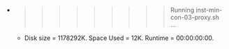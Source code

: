 * >>>>>>>>> Running inst-min-con-03-proxy.sh ...
  * Disk size = 1178292K. Space Used = 12K. Runtime = 00:00:00:00.
